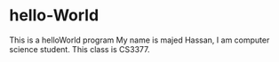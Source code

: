 # hello-World
This is a helloWorld program
My name is majed Hassan, I am computer science student. This class is CS3377.
